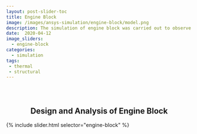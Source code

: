 ```yaml
---
layout: post-slider-toc
title: Engine Block
image: /images/ansys-simulation/engine-block/model.png
description: The simulation of engine block was carried out to observe variation in structural and thermal parameters after external loading.  
date:  2020-04-12
image_sliders:
  - engine-block
categories:
  - simulation 
tags:
 - thermal
 - structural
---
```


<div style="text-align:center;padding-top:2em;"> <h2>Design and Analysis of Engine Block</h2> </div>

{% include slider.html selector="engine-block" %}
